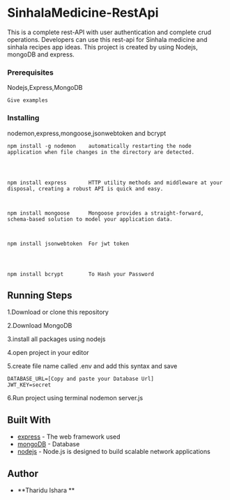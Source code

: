 # SinhalaMedicine-RestApi

This is a complete rest-API with user authentication and complete crud operations.
Developers can use this rest-api for Sinhala medicine and sinhala recipes app ideas.
This project is created by using Nodejs, mongoDB and express.


### Prerequisites

Nodejs,Express,MongoDB

```
Give examples
```

### Installing

nodemon,express,mongoose,jsonwebtoken and bcrypt



```
npm install -g nodemon    automatically restarting the node application when file changes in the directory are detected.




npm install express       HTTP utility methods and middleware at your disposal, creating a robust API is quick and easy.



npm install mongoose      Mongoose provides a straight-forward, schema-based solution to model your application data.



npm install jsonwebtoken  For jwt token




npm install bcrypt        To Hash your Password
```


## Running Steps
1.Download or clone this repository



2.Download MongoDB



3.install all packages using nodejs




4.open project in your editor




5.create file name called .env and add this syntax and save
```
DATABASE_URL=[Copy and paste your Database Url]
JWT_KEY=secret
```



6.Run project using terminal 
      nodemon server.js
      
      



## Built With

* [express](https://expressjs.com/) - The web framework used
* [mongoDB](https://mongodb.com/) - Database
* [nodejs](https://nodejs.org/en/) -  Node.js is designed to build scalable network applications

## Author
* **Tharidu Ishara **

    







